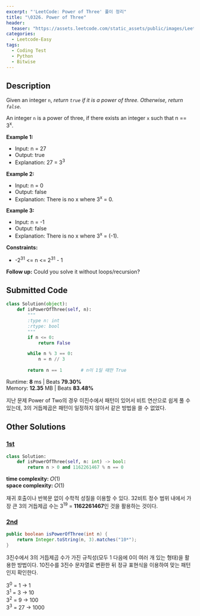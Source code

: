 ```yaml
---
excerpt: "'LeetCode: Power of Three' 풀이 정리"
title: "\0326. Power of Three"
header:
  teaser: "https://assets.leetcode.com/static_assets/public/images/LeetCode_Sharing.png"
categories:
  - Leetcode-Easy
tags:
  - Coding Test
  - Python
  - Bitwise
---
```


## <i class="fa-solid fa-file-lines"></i> Description

Given an integer `n`, *return `true` if it is a power of three. Otherwise, return `false`*.

An integer `n` is a power of three, if there exists an integer `x` such that n == 3<sup>x</sup>.

**Example 1:**

- Input: n = 27
- Output: true
- Explanation: 27 = 3<sup>3</sup>

**Example 2:**

- Input: n = 0
- Output: false
- Explanation: There is no x where 3<sup>x</sup> = 0.

**Example 3:**

- Input: n = -1
- Output: false
- Explanation: There is no x where 3<sup>x</sup> = (-1).

**Constraints:**

- -2<sup>31</sup> <= n <= 2<sup>31</sup> - 1

**Follow up:** Could you solve it without loops/recursion?

## <i class="fa-solid fa-cloud-arrow-up"></i> Submitted Code

```python
class Solution(object):
    def isPowerOfThree(self, n):
        """
        :type n: int
        :rtype: bool
        """
        if n <= 0:
            return False

        while n % 3 == 0:
            n = n // 3
            
        return n == 1       # n이 1일 때만 True
```
<i class="fa-solid fa-clock"></i> Runtime: **8** ms \| Beats **79.30%**    
<i class="fa-solid fa-memory"></i> Memory: **12.35** MB \| Beats **83.48%**

지난 문제 Power of Two의 경우 이진수에서 패턴이 있어서 비트 연산으로 쉽게 풀 수 있는데, 3의 거듭제곱은 패턴이 일정하지 않아서 같은 방법을 쓸 수 없었다.

## <i class="fa-solid fa-flask"></i> Other Solutions

### <a href="https://leetcode.com/problems/power-of-three/solutions/6053168/0-ms-runtime-beats-100-user-confirm-step-vxgx/" target="_blank">1st</a>

```python
class Solution:
    def isPowerOfThree(self, n: int) -> bool:
        return n > 0 and 1162261467 % n == 0
```
<i class="fa-solid fa-clock"></i> **time complexity:** 𝑂(1)    
<i class="fa-solid fa-memory"></i> **space complexity:** 𝑂(1)           

재귀 호출이나 반복문 없이 수학적 성질을 이용할 수 있다. 32비트 정수 범위 내에서 가장 큰 3의 거듭제곱 수는 3<sup>19</sup> = **1162261467**인 것을 활용하는 것이다.

### <a href="https://leetcode.com/problems/power-of-three/solutions/77876/a-summary-of-all-solutions-new-method-included-at-15-30pm-jan-8th/" target="_blank">2nd</a>

```java
public boolean isPowerOfThree(int n) {
    return Integer.toString(n, 3).matches("10*");
}
```
3진수에서 3의 거듭제곱 수가 가진 규칙성(모두 1 다음에 0이 여러 개 있는 형태)을 활용한 방법이다. 10진수를 3진수 문자열로 변환한 뒤 정규 표현식을 이용하여 맞는 패턴인지 확인한다.

3<sup>0</sup> =  1 →    1   
3<sup>1</sup> =  3 →   10   
3<sup>2</sup> =  9 →  100   
3<sup>3</sup> = 27 → 1000